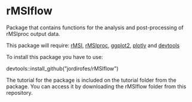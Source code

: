 # rMSIflow
Package that contains functions for the analysis and post-processing of rMSIproc output data.

This package will require: [rMSI](https://github.com/prafols/rMSI), [rMSIproc](https://github.com/prafols/rMSIproc), [ggplot2](https://github.com/tidyverse/ggplot2), [plotly](https://github.com/plotly/dashR) and [devtools](https://github.com/r-lib/devtools)

To install this package you have to use:

devtools::install_github("jordirofes/rMSIflow")

The tutorial for the package is included on the tutorial folder from the package. You can access it by downloading the rMSIflow folder from this repository.
